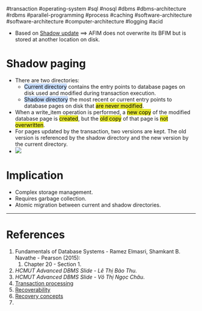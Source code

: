 #transaction #operating-system #sql #nosql #dbms #dbms-architecture #rdbms #parallel-programming #process #caching #software-architecture #software-architecture #computer-architecture  #logging #acid 

- Based on [Shadow update](Recovery%20concepts.md#Shadow%20update) $\implies$ AFIM does not overwrite its BFIM but is stored at another location on disk.
# Shadow paging
- There are two directories:
	- <mark style="background: #ADCCFFA6;">Current directory</mark> contains the entry points to database pages on disk used and modified during transaction execution.
	- <mark style="background: #ADCCFFA6;">Shadow directory</mark> the most recent or current entry points to database pages on disk that <mark style="background: #e4e62d;">are never modified</mark>.
- When a write_item operation is performed, a <mark style="background: #e4e62d;">new copy</mark> of the modified database page is <mark style="background: #e4e62d;">created</mark>, but the <mark style="background: #e4e62d;">old copy</mark> of that page is <mark style="background: #e4e62d;">not overwritten</mark>.
- For pages updated by the transaction, two versions are kept. The old version is referenced by the shadow directory and the new version by the current directory.
- ![](Pasted%20image%2020241214150405.png)
# Implication
- Complex storage management.
- Requires garbage collection.
- Atomic migration between current and shadow directories.

---
# References
1. Fundamentals of Database Systems - Ramez Elmasri, Shamkant B. Navathe - Pearson (2015):
	1. Chapter 20 - Section 1.
2. *HCMUT Advanced DBMS Slide - Lê Thị Bảo Thu.*
3. *HCMUT Advanced DBMS Slide - Võ Thị Ngọc Châu*.
4. [Transaction processing](Transaction%20processing.md) 
5. [Recoverability](Recoverability.md)
6. [Recovery concepts](Recovery%20concepts.md)
7. 
